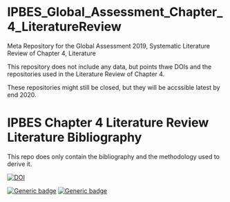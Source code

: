 # IPBES_Global_Assessment_Chapter_4_LiteratureReview
Meta Repository for the Global Assessment 2019, Systematic Literature Review of Chapter 4, Literature

This repository does not include any data, but points thwe DOIs and the repositories used in the Literature Review of Chapter 4.

These repositories might still be closed, but they will be accssible latest by end 2020.

# IPBES Chapter 4 Literature Review Literature Bibliography
This repo does only contain the bibliography and the methodology used to derive it.

[![DOI](https://zenodo.org/badge/DOI/10.5281/zenodo.3603072.svg)](https://doi.org/10.5281/zenodo.3603072)

[![Generic badge](https://img.shields.io/badge/github-repo-<COLOR>.svg)](https://github.com/rkrug/LargeScaleLiteratureReview_DataDeposit)
[![Generic badge](https://img.shields.io/badge/github-website-<COLOR>.svg)](https://rkrug.github.io/LargeScaleLiteratureReview_DataDeposit/index.html)


